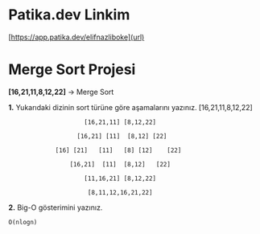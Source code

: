 # Patika.dev Linkim
[https://app.patika.dev/elifnazliboke](url)

# Merge Sort Projesi

**[16,21,11,8,12,22]** -> Merge Sort

**1.** Yukarıdaki dizinin sort türüne göre aşamalarını yazınız.
                          [16,21,11,8,12,22]

                         [16,21,11] [8,12,22]

                       [16,21] [11]  [8,12] [22]

                 [16] [21]   [11]   [8] [12]    [22]

                     [16,21]  [11]  [8,12]   [22]

                         [11,16,21] [8,12,22]

                          [8,11,12,16,21,22]

**2.** Big-O gösterimini yazınız.

`O(nlogn)`

